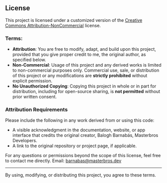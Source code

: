 ## License

This project is licensed under a customized version of the [Creative Commons Attribution-NonCommercial](https://creativecommons.org/licenses/by-nc/4.0/) license. 

### Terms:
- **Attribution**: You are free to modify, adapt, and build upon this project, provided that you give proper credit to me, the original author, as specified below.
- **Non-Commercial**: Usage of this project and any derived works is limited to non-commercial purposes only. Commercial use, sale, or distribution of this project or any modifications are **strictly prohibited** without explicit permission.
- **No Unauthorized Copying**: Copying this project in whole or in part for distribution, including for open-source sharing, is **not permitted** without prior written consent.

### Attribution Requirements
Please include the following in any work derived from or using this code:
- A visible acknowledgment in the documentation, website, or app interface that credits the original creator, Balogh Barnabás, Masterbros Developers.
- A link to the original repository or project page, if applicable.

For any questions or permissions beyond the scope of this license, feel free to contact me directly. Email: [barnabas@masterbros.dev](mailto:barnabas@masterbros.dev)

---

By using, modifying, or distributing this project, you agree to these terms.
